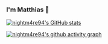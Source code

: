 ### I'm Matthias 👋
[![nightm4re94's GitHub stats](https://github-readme-stats.vercel.app/api?username=nightm4re94&count_private=true&show_icons=true&theme=dracula)](https://github.com/nightm4re94/github-readme-stats)

[![nightm4re94's github activity graph](https://activity-graph.herokuapp.com/graph?username=nightm4re94&theme=dracula)](https://github.com/ashutosh00710/github-readme-activity-graph)


<!--
**nightm4re94/nightm4re94** is a ✨ _special_ ✨ repository because its `README.md` (this file) appears on your GitHub profile.

Here are some ideas to get you started:

- 🔭 I’m currently working on ...
- 🌱 I’m currently learning ...
- 👯 I’m looking to collaborate on ...
- 🤔 I’m looking for help with ...
- 💬 Ask me about ...
- 📫 How to reach me: ...
- 😄 Pronouns: ...
- ⚡ Fun fact: ...
-->
